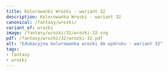 ```yaml
---
title: Kolorowanki Wróżki - wariant 32
description: Kolorowanka Wrozki - wariant 32
canonical: /fantasy/wrozki/
variant_of: wrozki
image: /fantasy/wrozki/32/wrozki-32.svg
pdf: /fantasy/wrozki/32/wrozki-32.pdf
alt: "Edukacyjna kolorowanka wrozki do wydruku - wariant 32"
tags:
- fantasy
- wrozki
---
```

